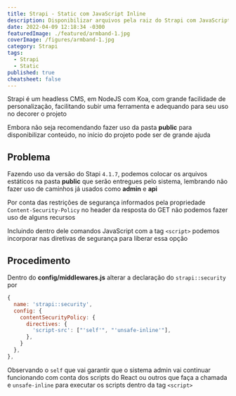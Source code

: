 ```yaml
---
title: Strapi - Static com JavaScript Inline
description: Disponibilizar arquivos pela raiz do Strapi com JavaScript embutido
date: 2022-04-09 12:18:34 -0300
featuredImage: ./featured/armband-1.jpg
coverImage: /figures/armband-1.jpg
category: Strapi
tags:
  - Strapi
  - Static
published: true
cheatsheet: false
---
```


Strapi é um headless CMS, em NodeJS com Koa, com grande facilidade de personalização, facilitando subir uma ferramenta e adequando para seu uso no decorer o projeto

Embora não seja recomendando fazer uso da pasta **public** para disponibilizar conteúdo, no início do projeto pode ser de grande ajuda

## Problema

Fazendo uso da versão do Stapi `4.1.7`, podemos colocar os arquivos estáticos na pasta **public** que serão entregues pelo sistema, lembrando não fazer uso de caminhos já usados como **admin** e **api**

Por conta das restrições de segurança informados pela propriedade `Content-Security-Policy` no header da resposta do GET não podemos fazer uso de alguns recursos

Incluindo dentro dele comandos JavaScript com a tag `<script>` podemos incorporar nas diretivas de segurança para liberar essa opção

## Procedimento

Dentro do **config/middlewares.js** alterar a declaração do `strapi::security` por

```javascript
{
  name: 'strapi::security',
  config: {
    contentSecurityPolicy: {
      directives: {
        'script-src': ["'self'", "'unsafe-inline'"],
      },
    }
  },
},
```

Observando o `self` que vai garantir que o sistema admin vai continuar funcionando com conta dos scripts do React ou outros que faça a chamada e `unsafe-inline` para executar os scripts dentro da tag `<script>`
